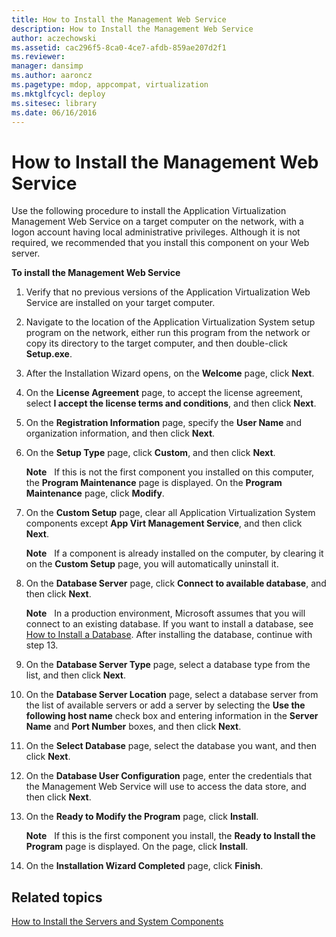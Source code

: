 ```yaml
---
title: How to Install the Management Web Service
description: How to Install the Management Web Service
author: aczechowski
ms.assetid: cac296f5-8ca0-4ce7-afdb-859ae207d2f1
ms.reviewer: 
manager: dansimp
ms.author: aaroncz
ms.pagetype: mdop, appcompat, virtualization
ms.mktglfcycl: deploy
ms.sitesec: library
ms.date: 06/16/2016
---
```



# How to Install the Management Web Service


Use the following procedure to install the Application Virtualization Management Web Service on a target computer on the network, with a logon account having local administrative privileges. Although it is not required, we recommended that you install this component on your Web server.

**To install the Management Web Service**

1.  Verify that no previous versions of the Application Virtualization Web Service are installed on your target computer.

2.  Navigate to the location of the Application Virtualization System setup program on the network, either run this program from the network or copy its directory to the target computer, and then double-click **Setup.exe**.

3.  After the Installation Wizard opens, on the **Welcome** page, click **Next**.

4.  On the **License Agreement** page, to accept the license agreement, select **I accept the license terms and conditions**, and then click **Next**.

5.  On the **Registration Information** page, specify the **User Name** and organization information, and then click **Next**.

6.  On the **Setup Type** page, click **Custom**, and then click **Next**.

    **Note**  
    If this is not the first component you installed on this computer, the **Program Maintenance** page is displayed. On the **Program Maintenance** page, click **Modify**.

     

7.  On the **Custom Setup** page, clear all Application Virtualization System components except **App Virt Management Service**, and then click **Next**.

    **Note**  
    If a component is already installed on the computer, by clearing it on the **Custom Setup** page, you will automatically uninstall it.

     

8.  On the **Database Server** page, click **Connect to available database**, and then click **Next**.

    **Note**  
    In a production environment, Microsoft assumes that you will connect to an existing database. If you want to install a database, see [How to Install a Database](how-to-install-a-database.md). After installing the database, continue with step 13.

     

9.  On the **Database Server Type** page, select a database type from the list, and then click **Next**.

10. On the **Database Server Location** page, select a database server from the list of available servers or add a server by selecting the **Use the following host name** check box and entering information in the **Server Name** and **Port Number** boxes, and then click **Next**.

11. On the **Select Database** page, select the database you want, and then click **Next**.

12. On the **Database User Configuration** page, enter the credentials that the Management Web Service will use to access the data store, and then click **Next**.

13. On the **Ready to Modify the Program** page, click **Install**.

    **Note**  
    If this is the first component you install, the **Ready to Install the Program** page is displayed. On the page, click **Install**.

     

14. On the **Installation Wizard Completed** page, click **Finish**.

## Related topics


[How to Install the Servers and System Components](how-to-install-the-servers-and-system-components.md)

 

 





